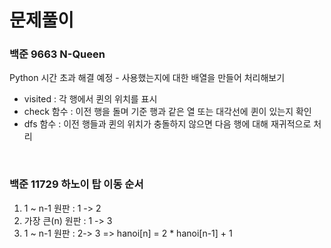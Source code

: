 # 문제풀이

### 백준 9663 N-Queen
Python 시간 초과 해결 예정 - 사용했는지에 대한 배열을 만들어 처리해보기

- visited : 각 행에서 퀸의 위치를 표시
- check 함수 : 이전 행을 돌며 기준 행과 같은 열 또는 대각선에 퀸이 있는지 확인
- dfs 함수 : 이전 행들과 퀸의 위치가 충돌하지 않으면 다음 행에 대해 재귀적으로 처리

</br>

### 백준 11729 하노이 탑 이동 순서

1. 1 ~ n-1 원판 : 1 -> 2
2. 가장 큰(n) 원판 : 1 -> 3
3. 1 ~ n-1 원판 : 2-> 3
=> hanoi[n] = 2 * hanoi[n-1] + 1
